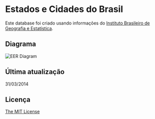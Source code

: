 # Estados e Cidades do Brasil

Este database foi criado usando informações do [Instituto Brasileiro de Geografia e Estatística](http://www.cidades.ibge.gov.br/).

## Diagrama

![EER Diagram](https://raw.githubusercontent.com/magnobiet/states-cities-brazil/master/eer-diagram.png)

## Última atualização
31/03/2014

## Licença

[The MIT License](http://magno.mit-license.org/)
